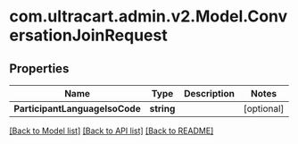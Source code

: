 # com.ultracart.admin.v2.Model.ConversationJoinRequest
## Properties

Name | Type | Description | Notes
------------ | ------------- | ------------- | -------------
**ParticipantLanguageIsoCode** | **string** |  | [optional] 


[[Back to Model list]](../README.md#documentation-for-models) [[Back to API list]](../README.md#documentation-for-api-endpoints) [[Back to README]](../README.md)

